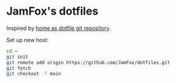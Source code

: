 # JamFox's dotfiles

Inspired by [home as dotfile git repository](https://drewdevault.com/2019/12/30/dotfiles.html).

Set up new host:

```bash
cd ~
git init
git remote add origin https://github.com/JamFox/dotfiles.git
git fetch
git checkout -f main
```
